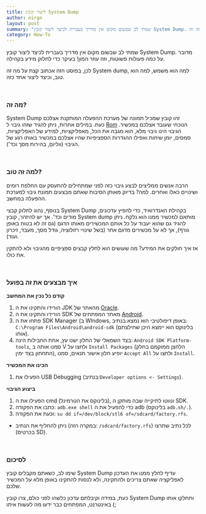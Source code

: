 ```yaml
---
title: ליצור קובץ System Dump
author: nirgn
layout: post
summary: "שמתי לב שבשום מקום אין מדריך בעברית לכיצד ליצור קובץ System Dump. מדובר על כמה פעולות פשוטות, וזה עוזר המון! בעיקר כדי לחלוק מידע בקהילה. לכן, בפוסט הזה אכתוב קצת על מה זה System dump, למה הוא משמש, למה הוא טוב, וכיצד ליצור אחד כזה."
category: How-To
---
```

שמתי לב שבשום מקום אין מדריך בעברית לכיצד ליצור קובץ System Dump. מדובר על כמה פעולות פשוטות, וזה עוזר המון! בעיקר כדי לחלוק מידע בקהילה.

לכן, בפוסט הזה אכתוב קצת על מה זה System dump, למה הוא משמש, למה הוא טוב, וכיצד ליצור אחד כזה.

<!--more-->

&nbsp;

### מה זה?

System Dump זהו קובץ שמכיל תמונה של מערכת ההפעלה המותקנת אצלכם כעת. במילים אחרות, ניתן להגיד שזהו גיבוי ל [Rom](http://www.pcmag.com/encyclopedia/term/63820/android-rom) הנוכחי שעובד אצלכם במכשיר. הגיבוי הינו גיבוי מלא, הוא מגבה את הכל, מאפליקציות, למידע של האפליקציות, סמסים, יומן שיחות ואפילו ההגדרות הספציפיות שהיו אצלכם במכשיר באותו רגע של הגיבוי (ווליום, בהירות מסך וכד').

&nbsp;

### למה זה טוב?

הרבה אנשים ממליצים לבצע גיבוי כזה לפני שמתחילים להתעסק עם החלפת רומים ושינויים כאלו ואחרים. למה? בדיוק מאותן הסיבות שאתם מבצעים תמונת גיבוי למערכת ההפעלה במחשב.

בנוסף, נהוג לחלוק קבצי System Dump בקהילת האנדרואיד, כדי להפיץ עדכונים, מודים וכד'. אך יש להיזהר, קובץ System dump מותאם למכשיר ממנו הוא נלקח. ניתן להגיד גם שהוא יעבוד על כל אותם המכשירים מאותו הדגם (גם זה לא בטוח באופן גורף), אך לא על מכשירים מדגם אחר (בשל שינויי רזולוציה, גודל מסך, מעבד, זיכרון ועוד).

אז איך חולקים את המידע? מה שעושים הוא לחלץ קבצים ספציפיים מהגיבוי ולא להתקין את כולו.

&nbsp;

### איך מבצעים את זה בפועל

**קודם כל נכין את המחשב**

  1. הורידו והתקינו את ה JDK מהאתר של [Oracle](http://www.oracle.com/technetwork/java/javase/downloads/index.html).
  2. הורידו והתקינו את ה SDK מאתר המפתחים של [Android](http://developer.android.com/sdk/index.html).
  3. פתחו את ה SDK Manager (ב WIndows, באופן דיפולטיבי הוא נמצא בנתיב: `C:\Program Files\Android\android-sdk` (בלינוקס הוא יימצא היכן שחילצתם אותו).
  4. בצד השמאלי של החלון ישנו עץ, אחת החבילות הינה: `Android SDK Platform-tools`, סמנו אותה ב V ולחצו על `Install Packages` (הלחצן ממוקמם בחלק התחתון בצד ימין), יופיע חלון אישור תנאים, סמנו `Accept All` ולחצו על `Install`.

**הכינו את המכשיר**

  1. הפעילו את USB Debugging (בנתיב:`Developer options <- Settings`).

**ביצוע הגיבוי**

  1. הפעילו את ה cmd (בלינוקס את הטרמינל), ונווטו לתיקייה שבה מותקן ה SDK.
  2. כתבו את הפקודה: `adb.exe shell` כדי להפעיל את ה adb (בלינוקס `adb.sh/.`).
  3. וכעת את הפקודה: `su dd if=/dev/block/stl6 of=/sdcard/factory.rfs`.

* ניתן להחליף את הנתיב (במקרה הזה: `/sdcard/factory.rfs`) לכל נתיב שתרצו (בכרטיס SD).

&nbsp;

### לסיכום

שימו לב, כשאתם מקבלים קובץ System Dump עדיף לחלץ ממנו את העדכון לאפליקציה שאתם צריכים ולהתקינה, ולא לנסות להתקינו באופן מלא על המכשיר שלכם.

כעת, במידה וקיבלתם עדכון כלשהו לפני כולם, צרו קובץ System Dump ותחלקו אותו באינטרנט, המפתחים כבר ידעו מה לעשות איתו (;
